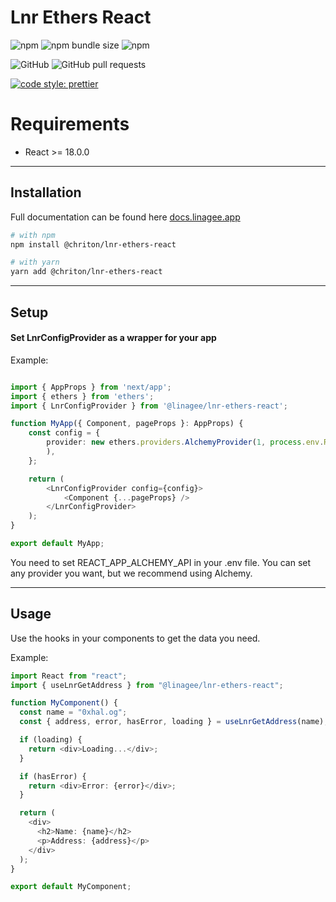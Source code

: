 
# Lnr Ethers React

![npm](https://img.shields.io/npm/v/@chriton/lnr-ethers-react)
![npm bundle size](https://img.shields.io/bundlephobia/min/@chriton/lnr-ethers-react)
![npm](https://img.shields.io/npm/dw/@chriton/lnr-ethers-react)

![GitHub](https://img.shields.io/github/license/Chriton/lnr-ethers-react)
![GitHub pull requests](https://img.shields.io/github/issues-pr-raw/Chriton/lnr-ethers-react)

[![code style: prettier](https://img.shields.io/badge/code_style-prettier-ff69b4.svg?style=flat-square)](https://github.com/prettier/prettier)

# Requirements
- React >= 18.0.0

---

## Installation

Full documentation can be found here [docs.linagee.app](https://docs.linagee.app/docs/lnr-ethers-react/getting-started)


```bash
# with npm
npm install @chriton/lnr-ethers-react

# with yarn
yarn add @chriton/lnr-ethers-react
```

---

## Setup

#### Set LnrConfigProvider as a wrapper for your app

Example:
```typescript jsx

import { AppProps } from 'next/app';
import { ethers } from 'ethers';
import { LnrConfigProvider } from '@linagee/lnr-ethers-react';

function MyApp({ Component, pageProps }: AppProps) {
    const config = {
        provider: new ethers.providers.AlchemyProvider(1, process.env.REACT_APP_ALCHEMY_API
        ),
    };

    return (
        <LnrConfigProvider config={config}>
            <Component {...pageProps} />
        </LnrConfigProvider>
    );
}

export default MyApp;
```

You need to set REACT_APP_ALCHEMY_API in your .env file.
You can set any provider you want, but we recommend using Alchemy.

---

## Usage

Use the hooks in your components to get the data you need.

Example:

```typescript jsx
import React from "react";
import { useLnrGetAddress } from "@linagee/lnr-ethers-react";

function MyComponent() {
  const name = "0xhal.og";
  const { address, error, hasError, loading } = useLnrGetAddress(name);

  if (loading) {
    return <div>Loading...</div>;
  }

  if (hasError) {
    return <div>Error: {error}</div>;
  }

  return (
    <div>
      <h2>Name: {name}</h2>
      <p>Address: {address}</p>
    </div>
  );
}

export default MyComponent;
```
